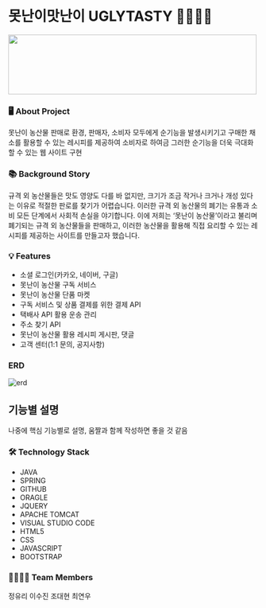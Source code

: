 # 못난이맛난이 UGLYTASTY 🥕🥦🥔🍎
<img src="https://github.com/squidsquad6/uglytasty/assets/145431108/f4b8c61c-9653-4845-b87c-551f11857bef"  width="500" height="120"/>  



### 🖥 About Project
못난이 농산물 판매로 환경, 판매자, 소비자 모두에게 순기능을 발생시키기고 구매한 채소를 활용할 수 있는 레시피를 제공하여 소비자로 하여금 그러한 순기능을 더욱 극대화할 수 있는 웹 사이트 구현  



### 📚 Background Story
규격 외 농산물들은 맛도 영양도 다를 바 없지만, 크기가 조금 작거나 크거나 개성 있다는 이유로 적절한 판로를 찾기가 어렵습니다. 이러한 규격 외 농산물의 폐기는 유통과 소비 모든 단계에서 사회적 손실을 야기합니다.
이에 저희는 ‘못난이 농산물’이라고 불리며 폐기되는 규격 외 농산물들을 판매하고, 이러한 농산물을 활용해 직접 요리할 수 있는 레시피를 제공하는 사이트를 만들고자 했습니다.  



### 💡 Features
- 소셜 로그인(카카오, 네이버, 구글)
- 못난이 농산물 구독 서비스
- 못난이 농산물 단품 마켓
- 구독 서비스 및 상품 결제를 위한 결제 API
- 택배사 API 활용 운송 관리
- 주소 찾기 API
- 못난이 농산물 활용 레시피 게시판, 댓글
- 고객 센터(1:1 문의, 공지사항)  



### ERD
![erd](https://github.com/squidsquad6/uglytasty/assets/145431108/8c5eb9b1-1226-4917-8495-94df52288fbd)  



## 기능별 설명
나중에 핵심 기능별로 설명, 움짤과 함께 작성하면 좋을 것 같음 



### 🛠 Technology Stack
- JAVA
- SPRING
- GITHUB
- ORAGLE
- JQUERY
- APACHE TOMCAT
- VISUAL STUDIO CODE
- HTML5
- CSS
- JAVASCRIPT
- BOOTSTRAP  



### 👨‍👩‍👧‍👦 Team Members
정유리 이수진 조대현 최연우  
